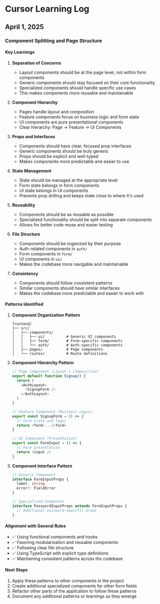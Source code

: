 # Cursor Learning Log

## April 1, 2025

### Component Splitting and Page Structure

#### Key Learnings

1. **Separation of Concerns**

   - Layout components should be at the page level, not within form components
   - Generic components should stay focused on their core functionality
   - Specialized components should handle specific use cases
   - This makes components more reusable and maintainable

2. **Component Hierarchy**

   - Pages handle layout and composition
   - Feature components focus on business logic and form state
   - UI components are pure presentational components
   - Clear hierarchy: Page → Feature → UI Components

3. **Props and Interfaces**

   - Components should have clear, focused prop interfaces
   - Generic components should be truly generic
   - Props should be explicit and well-typed
   - Makes components more predictable and easier to use

4. **State Management**

   - State should be managed at the appropriate level
   - Form state belongs in form components
   - UI state belongs in UI components
   - Prevents prop drilling and keeps state close to where it's used

5. **Reusability**

   - Components should be as reusable as possible
   - Specialized functionality should be split into separate components
   - Allows for better code reuse and easier testing

6. **File Structure**

   - Components should be organized by their purpose
   - Auth-related components in `auth/`
   - Form components in `form/`
   - UI components in `ui/`
   - Makes the codebase more navigable and maintainable

7. **Consistency**
   - Components should follow consistent patterns
   - Similar components should have similar interfaces
   - Makes the codebase more predictable and easier to work with

#### Patterns Identified

1. **Component Organization Pattern**

   ```
   frontend/
   ├── src/
   │   ├── components/
   │   │   ├── ui/          # Generic UI components
   │   │   ├── form/        # Form-specific components
   │   │   └── auth/        # Auth-specific components
   │   ├── pages/           # Page components
   │   └── routes/          # Route definitions
   ```

2. **Component Hierarchy Pattern**

   ```typescript
   // Page Component (Layout + Composition)
   export default function Signup() {
     return (
       <AuthLayout>
         <SignupForm />
       </AuthLayout>
     )
   }

   // Feature Component (Business Logic)
   export const SignupForm = () => {
     // Form state and logic
     return <form>...</form>
   }

   // UI Component (Presentation)
   export const FormInput = () => {
     // Pure presentation
     return <input />
   }
   ```

3. **Component Interface Pattern**

   ```typescript
   // Generic Component
   interface FormInputProps {
     label: string
     error?: FieldError
   }

   // Specialized Component
   interface PasswordInputProps extends FormInputProps {
     // Additional password-specific props
   }
   ```

#### Alignment with General Rules

- ✅ Using functional components and hooks
- ✅ Favoring modularization and reusable components
- ✅ Following clear file structure
- ✅ Using TypeScript with explicit type definitions
- ✅ Maintaining consistent patterns across the codebase

#### Next Steps

1. Apply these patterns to other components in the project
2. Create additional specialized components for other form fields
3. Refactor other parts of the application to follow these patterns
4. Document any additional patterns or learnings as they emerge
